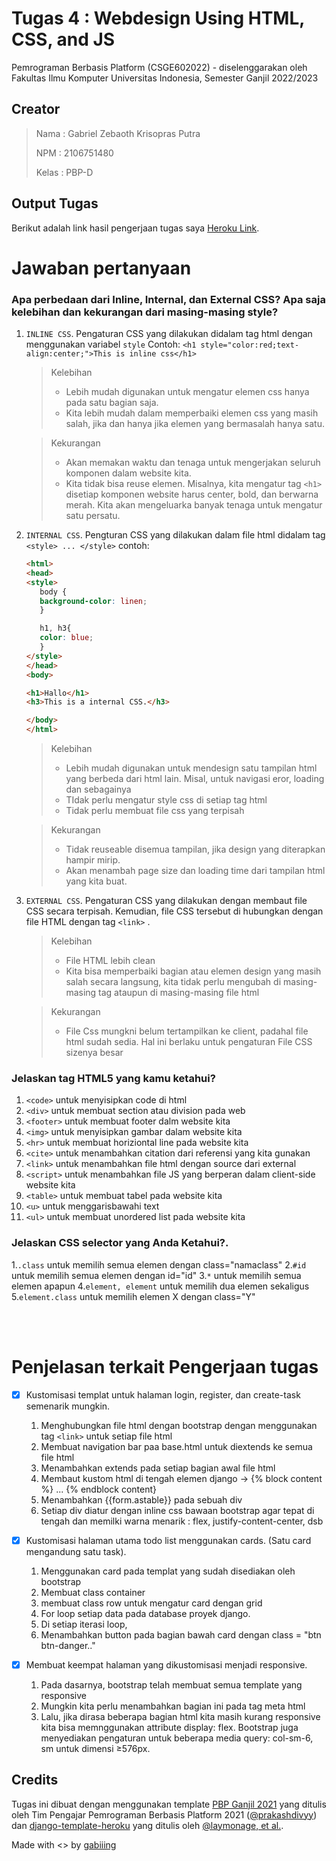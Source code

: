 # Tugas 4 : Webdesign Using HTML, CSS, and JS

Pemrograman Berbasis Platform (CSGE602022) - diselenggarakan oleh Fakultas Ilmu Komputer Universitas Indonesia, Semester Ganjil 2022/2023


## Creator
> Nama : Gabriel Zebaoth Krisopras Putra  
> 
> NPM : 2106751480
> 
> Kelas : PBP-D
## Output Tugas
Berikut adalah link hasil pengerjaan tugas saya
[Heroku Link](https://gabing-pbp-tugas2.herokuapp.com/todolist/).


# **Jawaban pertanyaan**
### **Apa perbedaan dari Inline, Internal, dan External CSS? Apa saja kelebihan dan kekurangan dari masing-masing style?**
1. ```INLINE CSS```. Pengaturan CSS yang dilakukan didalam tag html dengan menggunakan variabel ```style```
   Contoh: ```<h1 style="color:red;text-align:center;">This is inline css</h1>```
    > Kelebihan
    > - Lebih mudah digunakan untuk mengatur elemen css hanya pada satu bagian saja.
    > - Kita lebih mudah dalam memperbaiki elemen css yang masih salah, jika dan hanya jika elemen yang bermasalah hanya satu.

    > Kekurangan
    > - Akan memakan waktu dan tenaga untuk mengerjakan seluruh komponen dalam website kita.
    > - Kita tidak bisa reuse elemen. Misalnya, kita mengatur tag ```<h1>``` disetiap komponen website harus center, bold, dan berwarna merah. Kita akan mengeluarka banyak tenaga untuk mengatur satu persatu. 

2. ```INTERNAL CSS```. Pengturan CSS yang dilakukan dalam file html didalam tag ```<style> ... </style>```
    contoh:
     ```html
     <html>
    <head>
    <style>
        body {
        background-color: linen;
        }

        h1, h3{
        color: blue;
        }
    </style>
    </head>
    <body>

    <h1>Hallo</h1>
    <h3>This is a internal CSS.</h3>

    </body>
    </html>
     ```

   > Kelebihan
    > - Lebih mudah digunakan untuk mendesign satu tampilan html yang berbeda dari html lain. Misal, untuk navigasi eror, loading dan sebagainya
    > - TIdak perlu mengatur style css di setiap tag html
    > - Tidak perlu membuat file css yang terpisah

    > Kekurangan
    > - Tidak reuseable disemua tampilan, jika design yang diterapkan hampir mirip.
    > - Akan menambah page size dan loading time dari tampilan html yang kita buat.


3. ```EXTERNAL CSS```. Pengaturan CSS yang dilakukan dengan membaut file CSS secara terpisah. Kemudian, file CSS tersebut di hubungkan dengan file HTML dengan tag ```<link>``` .
   
   > Kelebihan
    > - File HTML lebih clean
    > - Kita bisa memperbaiki bagian atau elemen design yang masih salah secara langsung, kita tidak perlu mengubah di masing-masing tag ataupun di masing-masing file html


    > Kekurangan
    > - File Css mungkni belum tertampilkan ke client, padahal file html sudah sedia. Hal ini berlaku untuk pengaturan File CSS sizenya besar

### **Jelaskan tag HTML5 yang kamu ketahui?**
1. ```<code>``` untuk menyisipkan code di html
1. ```<div>``` untuk membuat section atau division pada web
2. ```<footer>``` untuk membuat footer dalm website kita
3. ```<img>``` untuk menyisipkan gambar dalam website kita
4. ```<hr>``` untuk membuat horiziontal line pada website kita
5. ```<cite>``` untuk menambahkan citation dari referensi yang kita gunakan
6. ```<link>``` untuk menambahkan file html dengan source dari external
7. ```<script>``` untuk menambahkan file JS yang berperan dalam client-side website kita
8. ```<table>``` untuk membuat tabel pada website kita
1. ```<u>``` untuk menggarisbawahi text
1. ```<ul>``` untuk membuat unordered list pada website kita


### **Jelaskan CSS selector yang Anda Ketahui?.**
1.```.class``` untuk memilih semua elemen dengan class="namaclass"
2.```#id``` untuk memilih semua elemen dengan id="id" 
3.```*``` untuk memilih semua elemen apapun 
4.```element, element``` untuk memilih dua elemen sekaligus 
5.```element.class``` untuk memilih elemen X dengan class="Y" 



<br></br>
# **Penjelasan terkait Pengerjaan tugas**

- [x] Kustomisasi templat untuk halaman login, register, dan create-task semenarik mungkin.
    1.  Menghubungkan file html dengan bootstrap dengan menggunakan tag ```<link>``` untuk setiap file html
    2.  Membuat navigation bar paa base.html untuk diextends ke semua file html
    3.  Menambahkan extends pada setiap bagian awal file html
    4.  Membaut kustom html di tengah elemen django -> {% block content %} ... {% endblock content}
    5.  Menambahkan {{form.astable}} pada sebuah div
    6.  Setiap div diatur dengan inline css bawaan bootstrap agar tepat di tengah dan memilki warna menarik : flex, justify-content-center, dsb

- [x]  Kustomisasi halaman utama todo list menggunakan cards. (Satu card mengandung satu task).
    1. Menggunakan card pada templat yang sudah disediakan oleh bootstrap
    2. Membuat class container
    3. membuat class row untuk mengatur card dengan grid
    4. For loop setiap data pada database proyek django.
    5. Di setiap iterasi loop, 
    6. Menambahkan button pada bagian bawah card dengan class = "btn btn-danger.."
   
        
- [x] Membuat keempat halaman yang dikustomisasi menjadi responsive.
   1. Pada dasarnya, bootstrap telah membuat semua template yang responsive
   2. Mungkin kita perlu menambahkan bagian ini pada tag meta html <meta name="viewport" content="width=device-width, initial-scale=1.0">
   3. Lalu, jika dirasa beberapa bagian html kita masih kurang responsive kita bisa memnggunakan attribute display: flex. Bootstrap juga menyediakan pengaturan untuk beberapa media query: col-sm-6, sm untuk dimensi ≥576px.
  
## Credits
Tugas ini dibuat dengan menggunakan template [PBP Ganjil 2021](https://gitlab.com/PBP-2021/pbp-lab) yang ditulis oleh Tim Pengajar Pemrograman Berbasis Platform 2021 ([@prakashdivyy](https://gitlab.com/prakashdivyy)) dan [django-template-heroku](https://github.com/laymonage/django-template-heroku) yang ditulis oleh [@laymonage, et al.](https://github.com/laymonage).

Made with <> by [gabiiing](https://github.com/gabiiing/)


